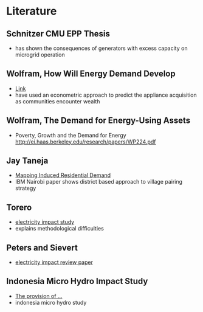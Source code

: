 # Literature

## Schnitzer CMU EPP Thesis

- has shown the consequences of generators with excess capacity on
    microgrid operation

## Wolfram, How Will Energy Demand Develop

- [Link](http://www.nber.org/papers/w17747.pdf)
- have used an econometric approach to predict the
    appliance acquisition as communities encounter wealth

## Wolfram, The Demand for Energy-Using Assets

- Poverty, Growth and the Demand for Energy
http://ei.haas.berkeley.edu/research/papers/WP224.pdf

## Jay Taneja

- [Mapping Induced Residential Demand](http://www.cs.berkeley.edu/~taneja/publications/fabini14ruralelec.pdf)
- IBM Nairobi paper shows district based approach to village
    pairing strategy

## Torero

- [electricity impact study](http://www.afd.fr/webdav/shared/PRESSE/Evenements/RENCONTRES%20DU%20DEVELOPPEMENT/The%20Impact%20of%20Rural%20Electrification-Maximo%20Torero%20Final.pdf)
- explains methodological difficulties

## Peters and Sievert

- [electricity impact review paper](http://www.afd.fr/webdav/site/afd/shared/PRESSE/Evenements/RENCONTRES%20DU%20DEVELOPPEMENT/Peters%26Sievert_Impacts%20of%20electrification%20(comment%20on%20Torero's%20paper).pdf)

## Indonesia Micro Hydro Impact Study
- [The provision of ...](http://econstor.eu/bitstream/10419/111696/1/829207163.pdf)
- indonesia micro hydro study



